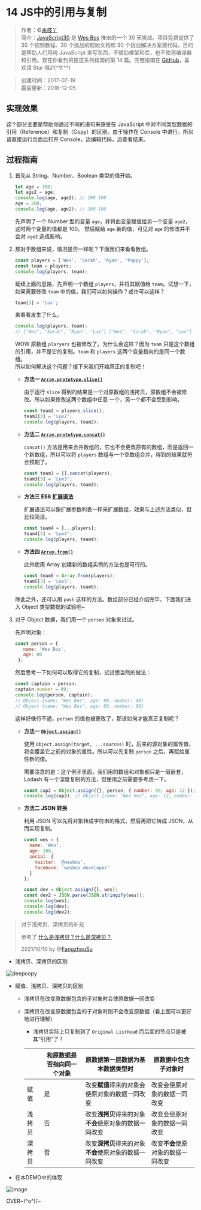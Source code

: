 # 14 JS中的引用与复制

> 作者：©[未枝丫](https://github.com/soyaine)  
> 简介：[JavaScript30](https://javascript30.com) 是 [Wes Bos](https://github.com/wesbos) 推出的一个 30 天挑战。项目免费提供了 30 个视频教程、30 个挑战的起始文档和 30 个挑战解决方案源代码。目的是帮助人们用纯 JavaScript 来写东西，不借助框架和库，也不使用编译器和引用。现在你看到的是这系列指南的第 14 篇。完整指南在 [GitHub](https://github.com/soyaine/JavaScript30)，喜欢请 Star 哦♪(^∇^*)

> 创建时间：2017-07-19    
最后更新：2018-12-05

## 实现效果

这个部分主要是帮助你通过不同的语句来感受在 JavaScript 中对不同类型数据的引用（Reference）和复制（Copy）的区别。由于操作在 Console 中进行，所以请直接运行页面后打开 Console，边编辑代码，边查看结果。

## 过程指南

1. 首先从 String、Number、Boolean 类型的值开始。
    ```js
    let age = 100;
    let age2 = age;
    console.log(age, age2); // 100 100
    age = 200;
    console.log(age, age2); // 200 100
    ```
    先声明了一个 Number 型的变量 `age`，并将此变量赋值给另一个变量 `age2`，这时两个变量的值都是 100。
    然后赋给 `age` 新的值，可见对 `age` 的修改并不会对 `age2` 造成影响。
2. 那对于数组来说，情况是否一样呢？下面我们来看看数组。
    ```js
    const players = ['Wes', 'Sarah', 'Ryan', 'Poppy'];
    const team = players;
    console.log(players, team);
    ```
    延续上面的思路，先声明一个数组 `players`，并将其赋值给 `team`。试想一下，如果需要修改 `team` 中的值，我们可以如何操作？或许可以这样？
    ```js
    team[3] = 'Lux';
    ```
    来看看发生了什么。
    ```js
    console.log(players, team); 
    // ["Wes", "Sarah", "Ryan", "Lux"] ["Wes", "Sarah", "Ryan", "Lux"]
    ```
    WOW 原数组 `plaryers` 也被修改了。为什么会这样？因为 `team` 只是这个数组的引用，并不是它的复制。`team` 和 `players` 这两个变量指向的是同一个数组。  
    所以如何解决这个问题？接下来我们开始真正的复制吧！
     - **方法一 [`Array.prototype.slice()`](https://developer.mozilla.org/zh-CN/docs/Web/JavaScript/Reference/Global_Objects/Array/slice)** 
       
        由于运行 `slice` 得到的结果是一个对原数组的浅拷贝，原数组不会被修改。所以如果修改这两个数组中任意 一个，另一个都不会受到影响。
        ```js
        const team2 = players.slice();
        team2[3] = 'Lux2';
        console.log(players, team2); 
        ```
     - **方法二 [`Array.prototype.concat()`](https://developer.mozilla.org/zh-CN/docs/Web/JavaScript/Reference/Global_Objects/Array/concat)**
       
        `concat()` 方法是用来合并数组的，它也不会更改原有的数组，而是返回一个新数组，所以可以将 `players` 数组与一个空数组合并，得到的结果就符合预期了。
        ```js
        const team3 = [].concat(players);
        team3[3] = 'Lux3';
        console.log(players, team3); 
        ```
     - **方法三 ES6 [扩展语法](https://developer.mozilla.org/zh-CN/docs/Web/JavaScript/Reference/Operators/Spread_operator)**
    
        扩展语法可以像扩展参数列表一样来扩展数组，效果与上述方法类似，但比较简洁。
        ```js
        const team4 = [...players];
        team4[3] = 'Lux4';
        console.log(players, team4);
        ```
     - **方法四 [`Array.from()`](https://developer.mozilla.org/zh-CN/docs/Web/JavaScript/Reference/Global_Objects/Array/from)**
    
        此外使用 Array 创建新的数组实例的方法也是可行的。
        ```js
        const team5 = Array.from(players);
        team5[3] = 'Lux5';
        console.log(players, team5);
        ```
    
   除此之外，还可以用 `push` 这样的方法。数组部分已经介绍完毕，下面我们进入 Object 类型数据的试验吧~
   
3. 对于 Object 数据，我们用一个 `person` 对象来试试。
   
   先声明对象：
   ```js
   const person = {
      name: 'Wes Bos',
      age: 80
    };
   ```
   
   然后思考一下如何可以取得它的复制，试试想当然的做法：
   ```js
   const captain = person;
   captain.number = 99;
   console.log(person, captain);
   // Object {name: "Wes Bos", age: 80, number: 99} 
   // Object {name: "Wes Bos", age: 80, number: 99}
   ```
   这样好像行不通，`person` 的值也被更改了，那该如何才能真正复制呢？

   - **方法一 [`Object.assign()`](https://developer.mozilla.org/zh-CN/docs/Web/JavaScript/Reference/Global_Objects/Object/assign)**
   
     使用 `Object.assign(target, ...sources)` 时，后来的源对象的属性值，将会覆盖它之前的对象的属性。所以可以先复制 `person` 之后，再赋给属性新的值。

     需要注意的是：这个例子里面，我们用的数组和对象都只是一层嵌套，Lodash 有一个深度复制的方法，但使用之前需要多考虑一下。

     ```js
     const cap2 = Object.assign({}, person, { number: 99, age: 12 });
     console.log(cap2); // Object {name: "Wes Bos", age: 12, number: 99}
     ```
   - **方法二 JSON 转换**
   
     利用 JSON 可以先将对象转成字符串的格式，然后再把它转成 JSON，从而实现复制。
     
     ```js
     const wes = {
       name: 'Wes',
       age: 100,
       social: {
         twitter: '@wesbos',
         facebook: 'wesbos.developer'
       }
     };
     
     const dev = Object.assign({}, wes);
     const dev2 = JSON.parse(JSON.stringify(wes));
     console.log(wes);
     console.log(dev);
     console.log(dev2);
     ```

> 对于浅拷贝、深拷贝的补充
>
> 参考了 [什么是浅拷贝？什么是深拷贝？](https://www.jianshu.com/p/56598f2ac42e)
>
> 2021/10/10 by @[FangzhouSu](https://github.com/FangzhouSu)

- 浅拷贝、深拷贝的区别

![deepcopy](https://user-images.githubusercontent.com/75036021/136916022-88186394-d64b-46ce-a9cc-1efea5ce1c5f.jpg)

- 赋值、浅拷贝、深拷贝的区别
  - 浅拷贝在改变原数据包含的子对象时会使原数据一同改变
  
  - 深拷贝在改变原数据包含的子对象时则不会改变原数据（看上图可以更好地进行理解）
    - 浅拷贝实际上只复制到了 `Original ListHead` 而后面的节点只是被其“引用”了！
    
    |        | 和原数据是否指向同一个对象 | 原数据第一层数据为基本数据类型时                       | 原数据中包含子对象时               |
    | ------ | -------------------------- | ------------------------------------------------------ | ---------------------------------- |
    | 赋值   | 是                         | 改变**赋值**得来的对象会使原对象的数据一同改变         | 改变会使原对象的数据一同改变       |
    | 浅拷贝 | 否                         | 改变**浅拷贝**得来的对象**不会**使原对象的数据一同改变 | 改变会使原对象的数据一同改变       |
    | 深拷贝 | 否                         | 改变**深拷贝**得来的对象**不会**使原对象的数据一同改变 | 改变**不会**使原对象的数据一同改变 |

- 在本DEMO中的体现

![image](https://user-images.githubusercontent.com/75036021/136916199-ff455511-7eca-4be2-be02-a78993f2a144.png)

OVER~\(^o^)/~

















